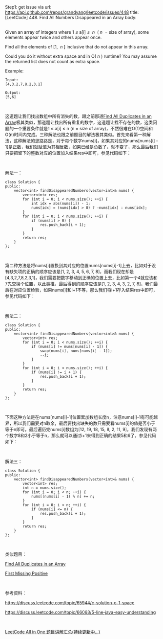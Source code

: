 Step1: get issue via url: https://api.github.com/repos/grandyang/leetcode/issues/448 
 title:[LeetCode] 448. Find All Numbers Disappeared in an Array 
 body:  
  

Given an array of integers where 1 ≤ a[i] ≤  _n_  ( _n_  = size of array), some elements appear twice and others appear once.

Find all the elements of [1,  _n_ ] inclusive that do not appear in this array.

Could you do it without extra space and in O( _n_ ) runtime? You may assume the returned list does not count as extra space.

Example:
    
    
    Input:
    [4,3,2,7,8,2,3,1]
    
    Output:
    [5,6]

 

这道题让我们找出数组中所有消失的数，跟之前那道[Find All Duplicates in an Array](http://www.cnblogs.com/grandyang/p/6209746.html)极其类似，那道题让找出所有重复的数字，这道题让找不存在的数，这类问题的一个重要条件就是1 ≤ a[i] ≤ n (n = size of array)，不然很难在O(1)空间和O(n)时间内完成。三种解法也跟之前题目的解法极其类似。首先来看第一种解法，这种解法的思路路是，对于每个数字nums[i]，如果其对应的nums[nums[i] - 1]是正数，我们就赋值为其相反数，如果已经是负数了，就不变了，那么最后我们只要把留下的整数对应的位置加入结果res中即可，参见代码如下：

 

解法一：
    
    
    class Solution {
    public:
        vector<int> findDisappearedNumbers(vector<int>& nums) {
            vector<int> res;
            for (int i = 0; i < nums.size(); ++i) {
                int idx = abs(nums[i]) - 1;
                nums[idx] = (nums[idx] > 0) ? -nums[idx] : nums[idx];
            }
            for (int i = 0; i < nums.size(); ++i) {
                if (nums[i] > 0) {
                    res.push_back(i + 1);
                }
            }
            return res;
        }
    };

 

第二种方法是将nums[i]置换到其对应的位置nums[nums[i]-1]上去，比如对于没有缺失项的正确的顺序应该是[1, 2, 3, 4, 5, 6, 7, 8]，而我们现在却是[4,3,2,7,8,2,3,1]，我们需要把数字移动到正确的位置上去，比如第一个4就应该和7先交换个位置，以此类推，最后得到的顺序应该是[1, 2, 3, 4, 3, 2, 7, 8]，我们最后在对应位置检验，如果nums[i]和i+1不等，那么我们将i+1存入结果res中即可，参见代码如下：

 

解法二：
    
    
    class Solution {
    public:
        vector<int> findDisappearedNumbers(vector<int>& nums) {
            vector<int> res;
            for (int i = 0; i < nums.size(); ++i) {
                if (nums[i] != nums[nums[i] - 1]) {
                    swap(nums[i], nums[nums[i] - 1]);
                    --i;
                }
            }
            for (int i = 0; i < nums.size(); ++i) {
                if (nums[i] != i + 1) {
                    res.push_back(i + 1);
                }
            }
            return res;
        }
    };

 

下面这种方法是在nums[nums[i]-1]位置累加数组长度n，注意nums[i]-1有可能越界，所以我们需要对n取余，最后要找出缺失的数只需要看nums[i]的值是否小于等于n即可，最后遍历完nums[i]数组为[12, 19, 18, 15, 8, 2, 11, 9]，我们发现有两个数字8和2小于等于n，那么就可以通过i+1来得到正确的结果5和6了，参见代码如下：

 

解法三：
    
    
    class Solution {
    public:
        vector<int> findDisappearedNumbers(vector<int>& nums) {
            vector<int> res;
            int n = nums.size();
            for (int i = 0; i < n; ++i) {
                nums[(nums[i] - 1) % n] += n;            
            }
            for (int i = 0; i < n; ++i) {
                if (nums[i] <= n) {
                    res.push_back(i + 1);
                }
            }
            return res;
        }
    };

 

类似题目：

[Find All Duplicates in an Array](http://www.cnblogs.com/grandyang/p/6209746.html)

[First Missing Positive](http://www.cnblogs.com/grandyang/p/4395963.html)

 

参考资料：

<https://discuss.leetcode.com/topic/65944/c-solution-o-1-space>

<https://discuss.leetcode.com/topic/66063/5-line-java-easy-understanding>

 

[LeetCode All in One 题目讲解汇总(持续更新中...)](http://www.cnblogs.com/grandyang/p/4606334.html)
